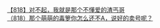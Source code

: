 [【818】对不起，我就是那个不懂爱的渣丐哥](http://tieba.baidu.com/p/3239559178?see_lz=1&pn=)   
[（818）那个萌萌的毒箩你怎么还不A，说好的卖号呢？](http://tieba.baidu.com/p/3239993665?see_lz=1&pn=)   
